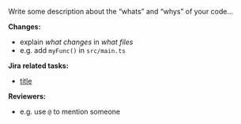 Write some description about the “whats” and “whys” of your code...


**Changes:**

- explain _what changes_ in _what files_
- e.g. add `myFunc()` in `src/main.ts`

**Jira related tasks:**

- [title](https://jira.hamrah.in/browse/ZDV-)

**Reviewers:**

- e.g. use `@` to mention someone
